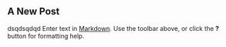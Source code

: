 ## A New Post
dsqdsqdqd
Enter text in [Markdown](http://daringfireball.net/projects/markdown/). Use the toolbar above, or click the **?** button for formatting help.

